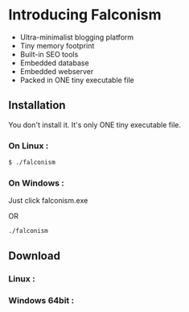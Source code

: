 # Introducing Falconism

- Ultra-minimalist blogging platform
- Tiny memory footprint
- Built-in SEO tools
- Embedded database
- Embedded webserver
- Packed in ONE tiny executable file

## Installation

You don't install it.
It's only ONE tiny executable file.

### On Linux :
```sh
$ ./falconism
```

### On Windows :
Just click falconism.exe 

OR

```sh
./falconism
```


## Download

### Linux :

### Windows 64bit :
